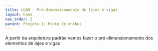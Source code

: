 ```yaml
---
title: LUAN - Pré-dimensionamento de lajes e vigas
layout: home
nav_order: 2
parent: Projeto 1: Ponto de ônibus
---
```


<!--Don't delete this script-->
<script src = "https://polyfill.io/v3/polyfill.min.js?features=es6"></script>
<script id = "MathJax-script" async src="https://cdn.jsdelivr.net/npm/mathjax@3/es5/tex-mml-chtml.js"></script>
<!--Don't delete this script-->

A partir da arquitetura padrão vamos fazer o pré-dimensionamento dos elementos de lajes e vigas
